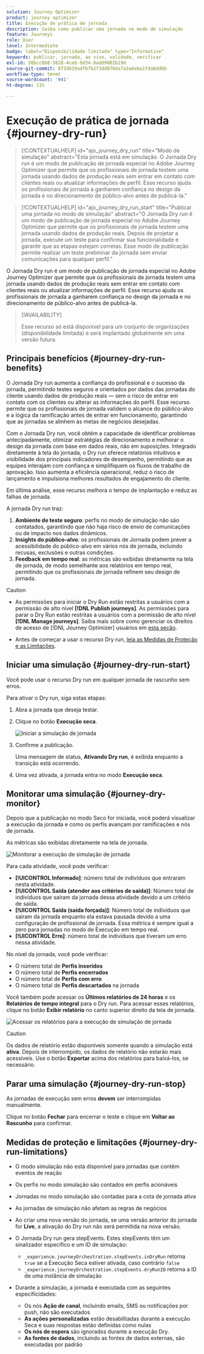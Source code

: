 ```yaml
---
solution: Journey Optimizer
product: journey optimizer
title: Execução de prática de jornada
description: Saiba como publicar uma jornada no modo de simulação
feature: Journeys
role: User
level: Intermediate
badge: label="Disponibilidade limitada" type="Informative"
keywords: publicar, jornada, ao vivo, validade, verificar
exl-id: 58bcc8b8-5828-4ceb-9d34-8add9802b19d
source-git-commit: 8f3d619adfb7b2f3dd876da7a3a6eba1fda6dd6b
workflow-type: tm+mt
source-wordcount: '941'
ht-degree: 11%

---
```


# Execução de prática de jornada {#journey-dry-run}

>[!CONTEXTUALHELP]
>id="ajo_journey_dry_run"
>title="Modo de simulação"
>abstract="Esta jornada está em simulação. O Jornada Dry run é um modo de publicação de jornada especial no Adobe Journey Optimizer que permite que os profissionais de jornada testem uma jornada usando dados de produção reais sem entrar em contato com clientes reais ou atualizar informações de perfil.  Esse recurso ajuda os profissionais de jornada a ganharem confiança no design da jornada e no direcionamento de público-alvo antes de publicá-la."


>[!CONTEXTUALHELP]
>id="ajo_journey_dry_run_start"
>title="Publicar uma jornada no modo de simulação"
>abstract="O Jornada Dry run é um modo de publicação de jornada especial no Adobe Journey Optimizer que permite que os profissionais de jornada testem uma jornada usando dados de produção reais. Depois de projetar a jornada, execute um teste para confirmar sua funcionalidade e garantir que as etapas estejam corretas. Esse modo de publicação permite realizar um teste preliminar da jornada sem enviar comunicações para qualquer perfil."

O Jornada Dry run é um modo de publicação de jornada especial no Adobe Journey Optimizer que permite que os profissionais de jornada testem uma jornada usando dados de produção reais sem entrar em contato com clientes reais ou atualizar informações de perfil.  Esse recurso ajuda os profissionais de jornada a ganharem confiança no design da jornada e no direcionamento de público-alvo antes de publicá-la.


>[!AVAILABILITY]
>
>Esse recurso só está disponível para um conjunto de organizações (disponibilidade limitada) e será implantado globalmente em uma versão futura.


## Principais benefícios {#journey-dry-run-benefits}

O Jornada Dry run aumenta a confiança do profissional e o sucesso da jornada, permitindo testes seguros e orientados por dados das jornadas do cliente usando dados de produção reais — sem o risco de entrar em contato com os clientes ou alterar as informações do perfil. Esse recurso permite que os profissionais de jornada validem o alcance do público-alvo e a lógica da ramificação antes de entrar em funcionamento, garantindo que as jornadas se alinhem às metas de negócios desejadas.

Com o Jornada Dry run, você obtém a capacidade de identificar problemas antecipadamente, otimizar estratégias de direcionamento e melhorar o design da jornada com base em dados reais, não em suposições. Integrado diretamente à tela do jornada, o Dry run oferece relatórios intuitivos e visibilidade dos principais indicadores de desempenho, permitindo que as equipes interajam com confiança e simplifiquem os fluxos de trabalho de aprovação. Isso aumenta a eficiência operacional, reduz o risco de lançamento e impulsiona melhores resultados de engajamento do cliente.

Em última análise, esse recurso melhora o tempo de implantação e reduz as falhas de jornada.

A jornada Dry run traz:

1. **Ambiente de teste seguro**: perfis no modo de simulação não são contatados, garantindo que não haja risco de envio de comunicações ou de impacto nos dados dinâmicos.
1. **Insights do público-alvo**: os profissionais de Jornada podem prever a acessibilidade do público-alvo em vários nós de jornada, incluindo recusas, exclusões e outras condições.
1. **Feedback em tempo real**: as métricas são exibidas diretamente na tela de jornada, de modo semelhante aos relatórios em tempo real, permitindo que os profissionais de jornada refinem seu design de jornada.


>[!CAUTION]
>
>* As permissões para iniciar o Dry Run estão restritas a usuários com a permissão de alto nível **[!DNL Publish journeys]**. As permissões para parar o Dry Run estão restritas a usuários com a permissão de alto nível **[!DNL Manage journeys]**. Saiba mais sobre como gerenciar os direitos de acesso de [!DNL Journey Optimizer] usuários em [esta seção](../administration/permissions-overview.md).
>
>* Antes de começar a usar o recurso Dry run, [leia as Medidas de Proteção e as Limitações](#journey-dry-run-limitations).


## Iniciar uma simulação {#journey-dry-run-start}

Você pode usar o recurso Dry run em qualquer jornada de rascunho sem erros.

Para ativar o Dry run, siga estas etapas:

1. Abra a jornada que deseja testar.
1. Clique no botão **Execução seca**.

   ![Iniciar a simulação de jornada](assets/dry-run-button.png)

1. Confirme a publicação.

   Uma mensagem de status, **Ativando Dry run**, é exibida enquanto a transição está ocorrendo.

1. Uma vez ativada, a jornada entra no modo **Execução seca**.

## Monitorar uma simulação {#journey-dry-monitor}

Depois que a publicação no modo Seco for iniciada, você poderá visualizar a execução da jornada e como os perfis avançam por ramificações e nós de jornada.

As métricas são exibidas diretamente na tela de jornada.

![Monitorar a execução de simulação de jornada](assets/dry-run-metrics.png)

Para cada atividade, você pode verificar:

* **[!UICONTROL Informado]**: número total de indivíduos que entraram nesta atividade.
* **[!UICONTROL Saída (atender aos critérios de saída)]**: Número total de indivíduos que saíram da jornada dessa atividade devido a um critério de saída.
* **[!UICONTROL Saída (saída forçada)]**: Número total de indivíduos que saíram da jornada enquanto ela estava pausada devido a uma configuração de profissional de jornada. Essa métrica é sempre igual a zero para jornadas no modo de Execução em tempo real.
* **[!UICONTROL Erro]**: número total de indivíduos que tiveram um erro nessa atividade.


No nível da jornada, você pode verificar:

* O número total de **Perfis inseridos**
* O número total de **Perfis encerrados**
* O número total de **Perfis com erro**
* O número total de **Perfis descartados** na jornada

Você também pode acessar os **Últimos relatórios de 24 horas** e os **Relatórios de tempo integral** para o Dry run. Para acessar esses relatórios, clique no botão **Exibir relatório** no canto superior direito da tela de jornada.

![Acessar os relatórios para a execução de simulação de jornada](assets/dry-run-report.png)

>[!CAUTION]
>
> Os dados de relatório estão disponíveis somente quando a simulação está **ativa**.  Depois de interrompido, os dados de relatório não estarão mais acessíveis. Use o botão **Exportar** acima dos relatórios para baixá-los, se necessário.


## Parar uma simulação {#journey-dry-run-stop}

As jornadas de execução sem erros **devem** ser interrompidas manualmente.

Clique no botão **Fechar** para encerrar o teste e clique em **Voltar ao Rascunho** para confirmar.

<!-- After 14 days, Dry run journeys automatically transition to the **Draft** status.-->

## Medidas de proteção e limitações {#journey-dry-run-limitations}

* O modo simulação não está disponível para jornadas que contêm eventos de reação
* Os perfis no modo simulação são contados em perfis acionáveis
* Jornadas no modo simulação são contadas para a cota de jornada ativa
* As jornadas de simulação não afetam as regras de negócios
* Ao criar uma nova versão do jornada, se uma versão anterior do jornada for **Live**, a ativação do Dry run não será permitida na nova versão.
* O Jornada Dry run gera stepEvents. Estes stepEvents têm um sinalizador específico e um ID de simulação:
   * `_experience.journeyOrchestration.stepEvents.inDryRun` retorna `true` se a Execução Seca estiver ativada, caso contrário `false`
   * `_experience.journeyOrchestration.stepEvents.dryRunID` retorna a ID de uma instância de simulação

* Durante a simulação, a jornada é executada com as seguintes especificidades:

   * Os nós **Ação de canal**, incluindo emails, SMS ou notificações por push, não são executados
   * **As ações personalizadas** estão desabilitadas durante a execução Seca e suas respostas estão definidas como nulas
   * **Os nós de espera** são ignorados durante a execução Dry.
     <!--You can override the wait block timeouts, then if you have wait blocks duration longer than allowed dry run journey duration, then that branch will not execute completely.-->
   * **As fontes de dados**, incluindo as fontes de dados externas, são executadas por padrão
